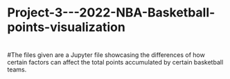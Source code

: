 # Project-3---2022-NBA-Basketball-points-visualization
#
#
#The files given are a Jupyter file showcasing the differences of how certain factors can affect the total points accumulated by certain basketball teams.
